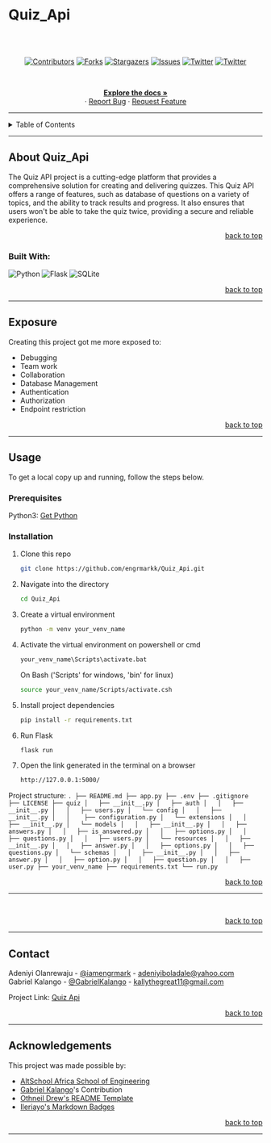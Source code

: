# Quiz_Api

<!-- Back to Top Navigation Anchor -->

<a name="readme-top"></a>


<!-- https://user-images.githubusercontent.com/100721103/200149633-373db975-c47f-43a7-9288-f6cbd16e0410.mp4 -->

<br><br>
<!-- Project Shields -->
<div align="center">

[![Contributors][contributors-shield]][contributors-url]
[![Forks][forks-shield]][forks-url]
[![Stargazers][stars-shield]][stars-url]
[![Issues][issues-shield]][issues-url]
[![Twitter][twitter-shield]][twitter-url]
[![Twitter][twitter-shield2]][twitter-url2]

</div>

<br />

<div>
  <p align="center">
    <a href="https://github.com/engrmarkk/Quiz_Api#readme"><strong>Explore the docs »</strong></a>
    <br />
    ·
    <a href="https://github.com/engrmarkk/Quiz_Api/issues">Report Bug</a>
    ·
    <a href="https://github.com/engrmarkk/Quiz_Api/issues">Request Feature</a>
  </p>
</div>

---

<!-- Table of Contents -->
<details>
  <summary>Table of Contents</summary>
  <ol>
    <li>
      <a href="#about-Quiz_Api">About the project</a>
      <ul>
        <li><a href="#built-with">Built With</a></li>
      </ul>
    </li>
    <li>
      <a href="#exposure">Exposure</a>
    </li>
    <li>
      <a href="#usage">Usage</a>
      <ul>
        <li><a href="#prerequisites">Prerequisites</a></li>
        <li><a href="#installation">Installation</a></li>
      </ul>
    </li>    
    <!-- <li><a href="#shots">Shots</a></li> -->
    <li><a href="#contact">Contact</a></li>
    <li><a href="#acknowledgments">Acknowledgments</a></li>
  </ol>
  <p align="right"><a href="#readme-top">back to top</a></p>
</details>

---

<!-- About the Blog -->

## About Quiz_Api

The Quiz API project is a cutting-edge platform that provides a comprehensive solution for creating and delivering quizzes. This Quiz API offers a range of features,
such as database of questions on a variety of topics, and the ability to track results and progress. It also ensures that users won't be able to take the quiz twice,
providing a secure and reliable experience.


<p align="right"><a href="#readme-top">back to top</a></p>

### Built With:

![Python][python]
![Flask][flask]
![SQLite][sqlite]

<p align="right"><a href="#readme-top">back to top</a></p>

---

<!-- Lessons from the Project -->

## Exposure

Creating this project got me more exposed to:

- Debugging
- Team work
- Collaboration
- Database Management
- Authentication
- Authorization
- Endpoint restriction


<p align="right"><a href="#readme-top">back to top</a></p>

---

<!-- GETTING STARTED -->

## Usage

To get a local copy up and running, follow the steps below.

### Prerequisites

Python3: [Get Python](https://www.python.org/downloads/)

### Installation

1. Clone this repo
   ```sh
   git clone https://github.com/engrmarkk/Quiz_Api.git
   ```
2. Navigate into the directory
   ```sh
   cd Quiz_Api
   ```
3. Create a virtual environment
   ```sh
   python -m venv your_venv_name
   ```
4. Activate the virtual environment on powershell or cmd
   ```sh
   your_venv_name\Scripts\activate.bat
   ```
   On Bash ('Scripts' for windows, 'bin' for linux)
   ```sh
   source your_venv_name/Scripts/activate.csh
   ```
5. Install project dependencies
   ```sh
   pip install -r requirements.txt
   ```
6. Run Flask
   ```sh
   flask run
   ```
7. Open the link generated in the terminal on a browser
    ```sh
   http://127.0.0.1:5000/
   ```

Project structure:
      ```
      .
      ├── README.md
      ├── app.py
      ├── .env
      ├── .gitignore
      ├── LICENSE
      ├── quiz
      │   ├── __init__.py
      │   ├── auth
      │   │   ├── __init__.py
      │   │   ├── users.py
      │   └── config
      │   │   ├── __init__.py
      │   │    ├── configuration.py
      │   └── extensions
      │   │   ├── __init__.py
      │   └── models
      │   │   ├── __init__.py
      │   │   ├── answers.py
      │   │   ├── is_answered.py
      │   │   ├── options.py
      │   │   ├── questions.py
      │   │   ├── users.py
      │   └── resources
      │   │   ├── __init__.py
      │   │   ├── answer.py
      │   │   ├── options.py
      │   │   ├── questions.py
      │   └── schemas
      │   │   ├── __init__.py
      │   │   ├── answer.py
      │   │   ├── option.py
      │   │   ├── question.py
      │   │   ├── user.py
      ├── your_venv_name
      ├── requirements.txt
      └── run.py
      ```  

<p align="right"><a href="#readme-top">back to top</a></p>

---

<!-- Sample Screenshot -->

<!-- ## Shots -->

<!-- <br /> -->
<!-- <p>Light Mode</p> -->

<!-- [![My Blog Project Screenshot][Quiz_Api-screenshot]](https://github.com/engrmarkk/Quiz_Api/blob/main/static/images/screen-light.png) -->

<!-- <br/> -->
<!-- <p>Dark Mode</p> -->

<!-- [![My Blog Project Screenshot][Quiz_Api-screenshot2]](https://github.com/engrmarkk/Quiz_Api/blob/main/static/images/screen-dark.png) -->

<br/>

<p align="right"><a href="#readme-top">back to top</a></p>

---

<!-- Contact -->

## Contact

Adeniyi Olanrewaju - [@iamengrmark](https://twitter.com/iamengrmark) - adeniyiboladale@yahoo.com <br>
Gabriel Kalango - [@GabrielKalango](https://twitter.com/GabrielKalango) - kallythegreat11@gmail.com

Project Link: [Quiz Api](https://github.com/engrmarkk/Quiz_Api)

<p align="right"><a href="#readme-top">back to top</a></p>

---

<!-- Acknowledgements -->

## Acknowledgements

This project was made possible by:

- [AltSchool Africa School of Engineering](https://altschoolafrica.com/schools/engineering)
- [Gabriel Kalango](https://github.com/Gabreil-kalango)'s Contribution
- [Othneil Drew's README Template](https://github.com/othneildrew/Best-README-Template)
- [Ileriayo's Markdown Badges](https://github.com/Ileriayo/markdown-badges)

<p align="right"><a href="#readme-top">back to top</a></p>

---

<!-- Markdown Links & Images -->

[contributors-shield]: https://img.shields.io/github/contributors/engrmarkk/Quiz_Api.svg?style=for-the-badge
[contributors-url]: https://github.com/engrmarkk/Quiz_Api/graphs/contributors
[forks-shield]: https://img.shields.io/github/forks/engrmarkk/Quiz_Api.svg?style=for-the-badge
[forks-url]: https://github.com/engrmarkk/Quiz_Api/network/members
[stars-shield]: https://img.shields.io/github/stars/engrmarkk/Quiz_Api.svg?style=for-the-badge
[stars-url]: https://github.com/engrmarkk/Quiz_Api/stargazers
[issues-shield]: https://img.shields.io/github/issues/engrmarkk/Quiz_Api.svg?style=for-the-badge
[issues-url]: https://github.com/engrmarkk/Quiz_Apiissues
[license-shield]: https://img.shields.io/github/license/engrmarkk/Quiz_Api.svg?style=for-the-badge
[license-url]: https://github.com/engrmarkk/Quiz_Api/blob/main/LICENSE.txt
[twitter-shield]: https://img.shields.io/badge/-@iamengrmark-1ca0f1?style=for-the-badge&logo=twitter&logoColor=white&link=https://twitter.com/iamengrmark
[twitter-shield2]: https://img.shields.io/badge/-@b_lovedth-1ca0f1?style=for-the-badge&logo=twitter&logoColor=white&link=https://twitter.com/b_lovedth
[twitter-url]: https://twitter.com/iamengrmark
[twitter-url2]: https://twitter.com/b_lovedth
[Quiz_Api-screenshot]: static/images/screen-light.png
[Quiz_Api-screenshot2]: static/images/screen-dark.png
[python]: https://img.shields.io/badge/python-3670A0?style=for-the-badge&logo=python&logoColor=ffdd54
[flask]: https://img.shields.io/badge/flask-%23000.svg?style=for-the-badge&logo=flask&logoColor=white
[jinja]: https://img.shields.io/badge/jinja-white.svg?style=for-the-badge&logo=jinja&logoColor=black
[html5]: https://img.shields.io/badge/html5-%23E34F26.svg?style=for-the-badge&logo=html5&logoColor=white
[css3]: https://img.shields.io/badge/css3-%231572B6.svg?style=for-the-badge&logo=css3&logoColor=white
[sqlite]: https://img.shields.io/badge/sqlite-%2307405e.svg?style=for-the-badge&logo=sqlite&logoColor=white
[javascript]: https://img.shields.io/badge/javascript-%23323330.svg?style=for-the-badge&logo=javascript&logoColor=%23F7DF1E
[bootstrap]: https://img.shields.io/badge/bootstrap-%23563D7C.svg?style=for-the-badge&logo=bootstrap&logoColor=white
